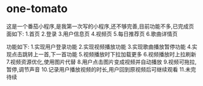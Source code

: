 # one-tomato
这是一个番茄小程序,是我第一次写的小程序,还不够完善,目前功能不多,已完成页面如下:
1.首页
2.登录
3.用户信息页
4.视频页
5.每日推荐页
6.歌曲详情页

功能如下:
1.实现用户登录功能
2.实现视频播放功能
3.实现歌曲播放暂停功能
4.实现点击跳转上一首,下一首功能
5.视频播放时下拉加载更多
6.视频播放时上拉刷新
7.视频资源优化,使用图片代替
8.用户点击图片变成视频并自动播放
9.视频可拖拉,暂停,调节声音
10.记录用户播放视频的时长,用户回到原视频后可继续观看
11.未完待续

